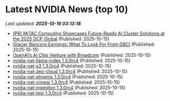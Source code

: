 # Latest NVIDIA News (top 10)
_Last updated: **2025-10-16 03:13:18**_

- [(PR) MiTAC Computing Showcases Future-Ready AI Cluster Solutions at the 2025 OCP Global](https://www.techpowerup.com/341904/mitac-computing-showcases-future-ready-ai-cluster-solutions-at-the-2025-ocp-global) (Published: 2025-10-15)
- [Glacier Bancorp Earnings: What To Look For From GBCI](https://finance.yahoo.com/news/glacier-bancorp-earnings-look-gbci-030257137.html) (Published: 2025-10-15)
- [OpenAI’s AI Chip Venture with Broadcom](https://nep123.com/openais-ai-chip-venture-with-broadcom/) (Published: 2025-10-15)
- [nvidia-nat-llama-index 1.3.0rc4](https://pypi.org/project/nvidia-nat-llama-index/1.3.0rc4/) (Published: 2025-10-15)
- [nvidia-nat-s3 1.3.0rc4](https://pypi.org/project/nvidia-nat-s3/1.3.0rc4/) (Published: 2025-10-15)
- [nvidia-nat-zep-cloud 1.3.0rc4](https://pypi.org/project/nvidia-nat-zep-cloud/1.3.0rc4/) (Published: 2025-10-15)
- [nvidia-nat-phoenix 1.3.0rc4](https://pypi.org/project/nvidia-nat-phoenix/1.3.0rc4/) (Published: 2025-10-15)
- [nvidia-nat-crewai 1.3.0rc4](https://pypi.org/project/nvidia-nat-crewai/1.3.0rc4/) (Published: 2025-10-15)
- [nvidia-nat-ingestion 1.3.0rc4](https://pypi.org/project/nvidia-nat-ingestion/1.3.0rc4/) (Published: 2025-10-15)
- [nvidia-nat-test 1.3.0rc4](https://pypi.org/project/nvidia-nat-test/1.3.0rc4/) (Published: 2025-10-15)
